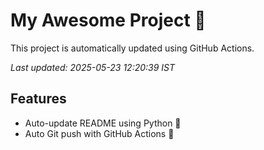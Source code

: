 # My Awesome Project 🚀

This project is automatically updated using GitHub Actions.

_Last updated: 2025-05-23 12:20:39 IST_

## Features
- Auto-update README using Python 🐍
- Auto Git push with GitHub Actions 🤖
